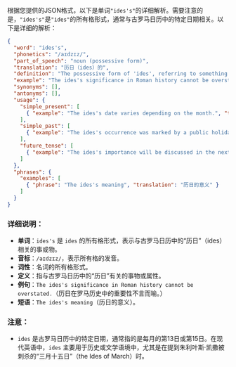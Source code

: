 根据您提供的JSON格式，以下是单词`"ides's"`的详细解析。需要注意的是，`"ides's"`是`"ides"`的所有格形式，通常与古罗马日历中的特定日期相关。以下是详细的解析：

```json
{
  "word": "ides's",
  "phonetics": "/aɪdzɪz/",
  "part_of_speech": "noun (possessive form)",
  "translation": "历日（ides）的",
  "definition": "The possessive form of 'ides', referring to something belonging to or associated with the ides, which were specific days in the Roman calendar.",
  "example": "The ides's significance in Roman history cannot be overstated.",
  "synonyms": [],
  "antonyms": [],
  "usage": {
    "simple_present": [
      { "example": "The ides's date varies depending on the month.", "translation": "历日的日期因月份而异。" }
    ],
    "simple_past": [
      { "example": "The ides's occurrence was marked by a public holiday in ancient Rome.", "translation": "历日的到来在古罗马时是公共假日。" }
    ],
    "future_tense": [
      { "example": "The ides's importance will be discussed in the next lecture.", "translation": "历日的重要性将在下一次讲座中讨论。" }
    ]
  },
  "phrases": {
    "examples": [
      { "phrase": "The ides's meaning", "translation": "历日的意义" }
    ]
  }
}
```

### 详细说明：
- **单词**：`ides's` 是 `ides` 的所有格形式，表示与古罗马日历中的“历日”（ides）相关的事或物。
- **音标**：`/aɪdzɪz/`，表示所有格的发音。
- **词性**：名词的所有格形式。
- **定义**：指与古罗马日历中的“历日”有关的事物或属性。
- **例句**：`The ides's significance in Roman history cannot be overstated.`（历日在罗马历史中的重要性不言而喻。）
- **短语**：`The ides's meaning`（历日的意义）。

### 注意：
- `ides` 是古罗马日历中的特定日期，通常指的是每月的第13日或第15日。在现代英语中，`ides` 主要用于历史或文学语境中，尤其是在提到朱利叶斯·凯撒被刺杀的“三月十五日”（the Ides of March）时。 